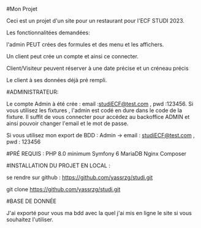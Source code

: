 #Mon Projet

Ceci est un projet d'un site pour un restaurant pour l'ECF STUDI 2023.

Les fonctionnalitées demandées:

l'admin PEUT crées des formules et des menu et les affichers.

Un client peut crée un compte et ainsi ce connecter.

Client/Visiteur peuvent réserver à une date précise et un créneau précis

Le client à ses données déjà pré rempli.

#ADMINISTRATEUR:

Le compte Admin à été crée : email :studiECF@test.com , pwd :123456.
Si vous utilisez les fixtures , l'admin est codé en dure dans le code de la fixture.
Il suffit de vous connecter pour accédez au backoffice ADMIN et ainsi pouvoir changer l'email et le mot de passe.

Si vous utilisez mon export de BDD : 
Admin -> email : studiECF@test.com , pwd : 123456


#PRÉ REQUIS : 
PHP 8.0 minimum
Symfony 6
MariaDB
Nginx
Composer

#INSTALLATION DU PROJET EN LOCAL :

se rendre sur github : https://github.com/yassrzg/studi.git

git clone https://github.com/yassrzg/studi.git

#BASE DE DONNÉE 

J'ai exporté pour vous ma bdd avec la quel j'ai mis en ligne le site si vous souhaitez l'utiliser.







